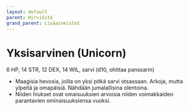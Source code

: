 ```yaml
---
layout: default
parent: Hirviöitä
grand_parent: Lisäaineistot
---
```


# Yksisarvinen (Unicorn)

6 HP, 14 STR, 12 DEX, 14 WIL, sarvi (d10, ohittaa panssarin)

- Maagisia hevosia, joilla on yksi pitkä sarvi otsassaan. Arkoja, mutta ylpeitä ja omapäisiä. Nähdään jumalallisina olentoina.
- Niiden hiukset ovat omaisuuksien arvoisia niiden voimakkaiden parantavien ominaisuuksiensa vuoksi.
